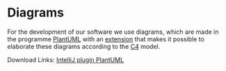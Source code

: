 # Diagrams 

For the development of our software we use diagrams, 
which are made in the programme [PlantUML](https://plantuml.com/) with an [extension](https://github.com/plantuml-stdlib/C4-PlantUML) 
that makes it possible to elaborate these diagrams according to the [C4](https://c4model.com/) model.

Download Links:
[IntelliJ plugin PlantUML](https://plugins.jetbrains.com/plugin/7017-plantuml-integration)